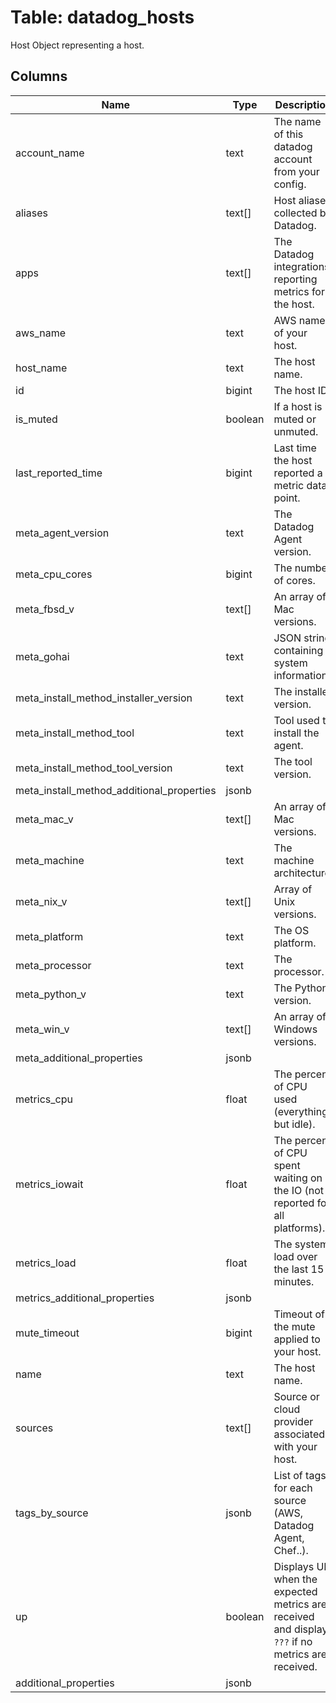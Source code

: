 
# Table: datadog_hosts
Host Object representing a host.
## Columns
| Name        | Type           | Description  |
| ------------- | ------------- | -----  |
|account_name|text|The name of this datadog account from your config.|
|aliases|text[]|Host aliases collected by Datadog.|
|apps|text[]|The Datadog integrations reporting metrics for the host.|
|aws_name|text|AWS name of your host.|
|host_name|text|The host name.|
|id|bigint|The host ID.|
|is_muted|boolean|If a host is muted or unmuted.|
|last_reported_time|bigint|Last time the host reported a metric data point.|
|meta_agent_version|text|The Datadog Agent version.|
|meta_cpu_cores|bigint|The number of cores.|
|meta_fbsd_v|text[]|An array of Mac versions.|
|meta_gohai|text|JSON string containing system information.|
|meta_install_method_installer_version|text|The installer version.|
|meta_install_method_tool|text|Tool used to install the agent.|
|meta_install_method_tool_version|text|The tool version.|
|meta_install_method_additional_properties|jsonb||
|meta_mac_v|text[]|An array of Mac versions.|
|meta_machine|text|The machine architecture.|
|meta_nix_v|text[]|Array of Unix versions.|
|meta_platform|text|The OS platform.|
|meta_processor|text|The processor.|
|meta_python_v|text|The Python version.|
|meta_win_v|text[]|An array of Windows versions.|
|meta_additional_properties|jsonb||
|metrics_cpu|float|The percent of CPU used (everything but idle).|
|metrics_iowait|float|The percent of CPU spent waiting on the IO (not reported for all platforms).|
|metrics_load|float|The system load over the last 15 minutes.|
|metrics_additional_properties|jsonb||
|mute_timeout|bigint|Timeout of the mute applied to your host.|
|name|text|The host name.|
|sources|text[]|Source or cloud provider associated with your host.|
|tags_by_source|jsonb|List of tags for each source (AWS, Datadog Agent, Chef..).|
|up|boolean|Displays UP when the expected metrics are received and displays `???` if no metrics are received.|
|additional_properties|jsonb||
